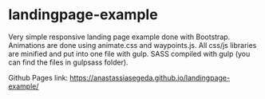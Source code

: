 # landingpage-example

Very simple responsive landing page example done with Bootstrap.
Animations are done using animate.css and waypoints.js.
All css/js libraries are minified and put into one file with gulp.
SASS compiled with gulp (you can find the files in gulpsass folder).

Github Pages link:
https://anastassiasegeda.github.io/landingpage-example/
